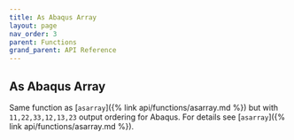 ```yaml
---
title: As Abaqus Array
layout: page
nav_order: 3
parent: Functions
grand_parent: API Reference
---
```


## As Abaqus Array

Same function as [`asarray`]({% link api/functions/asarray.md %}) but with `11,22,33,12,13,23` output ordering for Abaqus. For details see [`asarray`]({% link api/functions/asarray.md %}).